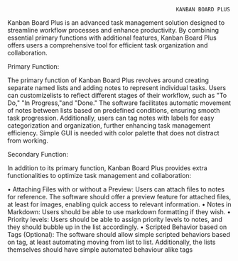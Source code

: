                                                          KANBAN BOARD PLUS

Kanban Board Plus is an advanced task management solution designed to streamline workflow processes and enhance productivity. By combining essential primary functions with additional features, Kanban Board Plus offers users a comprehensive tool for efficient task organization and collaboration.




Primary Function:

The primary function of Kanban Board Plus revolves around creating separate named lists and adding notes to represent individual tasks. Users can customizelists to reflect different stages of their workflow, such as "To Do," "In Progress,"and "Done." The software facilitates automatic movement of notes between lists based on predefined conditions, ensuring smooth task progression. Additionally, users can tag notes with labels for easy categorization and organization, further enhancing task management efficiency. Simple GUI is needed with color palette that does not distract from working.

  
Secondary Function:

In addition to its primary function, Kanban Board Plus provides extra functionalities to optimize task management and collaboration:

• Attaching Files with or without a Preview: Users can attach files to notes for reference. The software should offer a preview feature for attached files, at least for images, enabling quick access to relevant information.
• Notes in Markdown: Users should be able to use markdown formatting if they wish.
• Priority levels: Users should be able to assign priority levels to notes, and they should bubble up in the list accordingly.
• Scripted Behavior based on Tags (Optional): The software should allow simple scripted behaviors based on tag, at least automating moving from list to list. Additionally, the lists themselves should have simple automated behaviour alike tags

